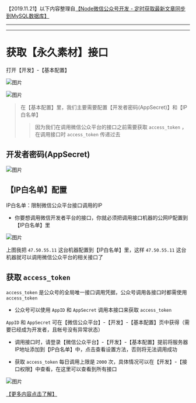 【2019.11.21】以下内容整理自[【Node微信公众号开发 - 定时获取最新文章同步到MySQL数据库】](https://www.ucloud.cn/yun/95835.html)

---
---

# 获取【永久素材】接口

打开【开发】-【基本配置】

![图片](https://segmentfault.com/img/remote/1460000015441411?w=266&h=329?0.614977099439431)

![图片](https://segmentfault.com/img/remote/1460000015441412?w=1611&h=1026?0.8160972186283699)

> 在【基本配置】里，我们主要需要配置【开发者密码(AppSecret)】和【IP白名单】
>> 因为我们在调用微信公众平台的接口之前需要获取 `access_token` ，在调用接口时 `access_token` 传递过去

## 开发者密码(AppSecret)

![图片](https://segmentfault.com/img/remote/1460000015441413?w=1392&h=292?0.4312964055608175)

## 【IP白名单】配置

IP白名单：限制微信公众平台接口调用的IP

- 你要想调用微信开发者平台的接口，你就必须把调用接口机器的公网IP配置到【IP白名单】里

![图片](https://segmentfault.com/img/remote/1460000015441418?w=733&h=628?0.48384209484820184)

上图我把 `47.50.55.11` 这台机器配置到【IP白名单】里，这样 `47.50.55.11` 这台机器就可以调用微信公众平台的相关接口了

## 获取 `access_token`

`access_token` 是公众号的全局唯一接口调用凭据，公众号调用各接口时都需使用 `access_token`

-  公众号可以使用 `AppID` 和 `AppSecret` 调用本接口来获取 `access_token`

  `AppID` 和 `AppSecret` 可在【微信公众平台】-【开发】-【基本配置】页中获得（需要已经成为开发者，且帐号没有异常状态）

- 调用接口时，请登录【微信公众平台】-【开发】-【基本配置】提前将服务器IP地址添加到【IP白名单】中，点击查看设置方法，否则将无法调用成功

-  获取 `access_token` 每日调用上限是 `2000` 次，具体情况可以在【开发】-【接口权限】中查看，在这里可以查看到所有接口

![图片](https://segmentfault.com/img/remote/1460000015441419?w=1246&h=1027?0.5075882227625521)

[【更多内容点击了解】](https://www.ucloud.cn/yun/95835.html)
